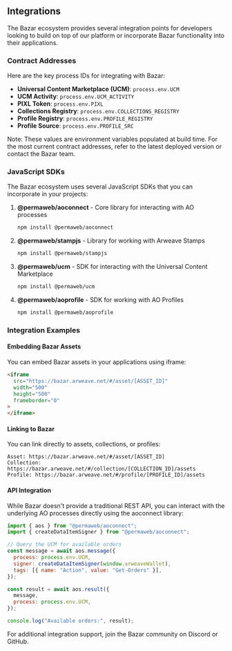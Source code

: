 ## Integrations

The Bazar ecosystem provides several integration points for developers looking to build on top of our platform or incorporate Bazar functionality into their applications.

### Contract Addresses

Here are the key process IDs for integrating with Bazar:

- **Universal Content Marketplace (UCM)**: `process.env.UCM`
- **UCM Activity**: `process.env.UCM_ACTIVITY`
- **PIXL Token**: `process.env.PIXL`
- **Collections Registry**: `process.env.COLLECTIONS_REGISTRY`
- **Profile Registry**: `process.env.PROFILE_REGISTRY`
- **Profile Source**: `process.env.PROFILE_SRC`

Note: These values are environment variables populated at build time. For the most current contract addresses, refer to the latest deployed version or contact the Bazar team.

### JavaScript SDKs

The Bazar ecosystem uses several JavaScript SDKs that you can incorporate in your projects:

1.  **@permaweb/aoconnect** - Core library for interacting with AO processes

    ```bash
    npm install @permaweb/aoconnect
    ```

2.  **@permaweb/stampjs** - Library for working with Arweave Stamps

    ```bash
    npm install @permaweb/stampjs
    ```

3.  **@permaweb/ucm** - SDK for interacting with the Universal Content Marketplace

    ```bash
    npm install @permaweb/ucm
    ```

4.  **@permaweb/aoprofile** - SDK for working with AO Profiles

    ```bash
    npm install @permaweb/aoprofile
    ```

### Integration Examples

#### Embedding Bazar Assets

You can embed Bazar assets in your applications using iframe:

```html
<iframe
  src="https://bazar.arweave.net/#/asset/[ASSET_ID]"
  width="500"
  height="500"
  frameborder="0"
>
</iframe>
```

#### Linking to Bazar

You can link directly to assets, collections, or profiles:

```
Asset: https://bazar.arweave.net/#/asset/[ASSET_ID]
Collection: https://bazar.arweave.net/#/collection/[COLLECTION_ID]/assets
Profile: https://bazar.arweave.net/#/profile/[PROFILE_ID]/assets
```

#### API Integration

While Bazar doesn't provide a traditional REST API, you can interact with the underlying AO processes directly using the aoconnect library:

```js
import { aos } from "@permaweb/aoconnect";
import { createDataItemSigner } from "@permaweb/aoconnect";

// Query the UCM for available orders
const message = await aos.message({
  process: process.env.UCM,
  signer: createDataItemSigner(window.arweaveWallet),
  tags: [{ name: "Action", value: "Get-Orders" }],
});

const result = await aos.result({
  message,
  process: process.env.UCM,
});

console.log("Available orders:", result);
```

For additional integration support, join the Bazar community on Discord or GitHub.
